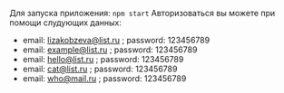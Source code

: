 Для запуска приложения:  `npm start`
Авторизоваться вы можете при помощи слудующих данных:
  - email: lizakobzeva@list.ru ; password: 123456789
  - email: example@list.ru ; password: 123456789
  - email: hello@list.ru ; password: 123456789
  - email: cat@list.ru ; password: 123456789
  - email: who@mail.ru ; password: 123456789
